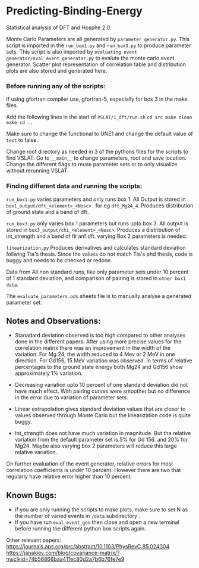 # Predicting-Binding-Energy
Statistical analysis of DFT and Hosphe 2.0. 

Monte Carlo Parameters are all generated by `parameter_generator.py`. This script is imported in the `run_box1.py` and `run_box3.py` to produce parameter sets. This script is also imported by `evaluating event generator/eval_event_generator.py` to evalute the monte carlo event generator. Scatter plot representation of correlation table and distribution plots are also stored and generated here. 

### Before running any of the scripts:
If using gfortran compiler use, gfortran-5, especially for box 3 in the make files.

Add the following lines in the start of `VSLAT/1_dft/run.sh` 
`
cd src
make clean
make
cd .. `

Make sure to change the functional to UNE1 and change the default value of `test` to false. 

Change root directory as needed in 3 of the pythons files for the scripts to find VSLAT. Go to `__main__` to change parameters, root and save location. Change the different flags to reuse parameter sets or to only visualize without rerunning VSLAT.  

### Finding different data and running the scripts:
`run_box1.py` varies parameters and only runs box 1. All Output is stored in `box1_output/dft_<element>_<Nosc> ` for eg `dft_Mg24_4`. Produces distribution of ground state and a band of dft.

`run_box3.py` only varies box 1 parameters but runs upto box 3. All output is stored in `box3_output/chi_<element>_<Nosc>`. Produces a distribution of int_strength and a band of fit anf dft. varying Box 2 parameters is needed.

`linearization.py` Produces derivatives and calculates standard deviation follwing Tia's thesis. Since the values do not match Tia's phd thesis, code is buggy and needs to be checked or redone.

Data from All non standard runs, like only parameter sets under 10 percent of 1 standard deviation, and comparison of pairing  is stored in `other box1 data`.

The `evaluate_parameters.ods` sheets file is to manually analyse a generated parameter set.

## Notes and Observations:
- Stanadard deviation observed is too high compared to other analyses done in the different papers. After using more precise values for the correlation matrix there was an improvement in the width of the variation. For Mg 24, the width reduced to 4 Mev or 2 MeV in one direction. For Gd156, 15 MeV variation was observed. In terms of relative percentages to the ground state energy both Mg24 and Gd156 show approximately 1% variation. 

- Decreasing variation upto 10 percent of one standard deviation did not have much effect. With pairing curves were smoother but no difference in the error due to variation of parameter sets.

- Linear extrapolation  gives standard deviation values that are closer to values observed through Monte Carlo but the linearization code is quite buggy.

- Int_strength does not have much variation in magnitude. But the relative variation from the default parameter set is 5% for Gd 156. and 20% for Mg24. Maybe also varying box 2 parameters will reduce this large relative variation. 

On further evaluation of the event generator, relative errors for most correlation coefficients is under 10 percent. However there are two that regularly have relative error higher than 10 percent.

## Known Bugs: 
- if you are only running the scripts to make plots, make sure to set N as the number of varied events in `/data` subdirectory`.
- If you have run `eval_event_gen` then close and open a new terminal before running the different python box scripts again.

Other relevant papers:
https://journals.aps.org/prc/abstract/10.1103/PhysRevC.85.024304
https://janakiev.com/blog/covariance-matrix/?msclkid=74b56866baa411ec80d2a7b6b76fe7e9
